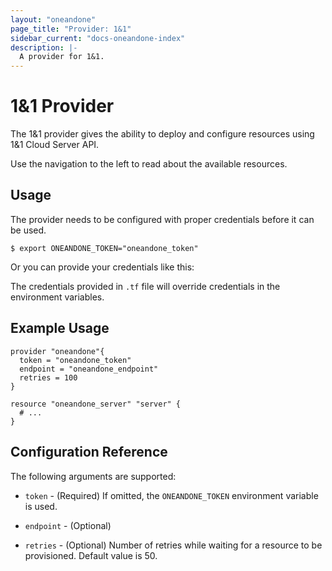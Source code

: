 ```yaml
---
layout: "oneandone"
page_title: "Provider: 1&1"
sidebar_current: "docs-oneandone-index"
description: |-
  A provider for 1&1.
---
```


# 1&1 Provider

The 1&1 provider gives the ability to deploy and configure resources using 1&1 Cloud Server API.

Use the navigation to the left to read about the available resources.


## Usage

The provider needs to be configured with proper credentials before it can be used.


```
$ export ONEANDONE_TOKEN="oneandone_token"
```

Or you can provide your credentials like this:


The credentials provided in `.tf` file will override credentials in the environment variables.

## Example Usage


```
provider "oneandone"{
  token = "oneandone_token"
  endpoint = "oneandone_endpoint"
  retries = 100
}

resource "oneandone_server" "server" {
  # ...
}
```


## Configuration Reference

The following arguments are supported:

* `token` - (Required) If omitted, the `ONEANDONE_TOKEN` environment variable is used.

* `endpoint` - (Optional)

* `retries` - (Optional) Number of retries while waiting for a resource to be provisioned. Default value is 50.